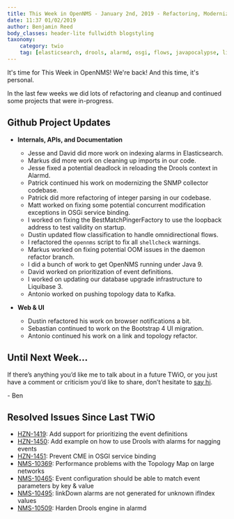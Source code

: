 ```yaml
---
title: This Week in OpenNMS - January 2nd, 2019 - Refactoring, Modernization, and the New Year! &#127881;
date: 11:37 01/02/2019
author: Benjamin Reed
body_classes: header-lite fullwidth blogstyling
taxonomy:
    category: twio
    tag: [elasticsearch, drools, alarmd, osgi, flows, javapocalypse, liquibase, kafka, bootstrap, topology]
---
```


It's time for This Week in OpenNMS!  We're back!  And this time, it's personal.

In the last few weeks we did lots of refactoring and cleanup and continued some projects that were in-progress.

<!-- git log --author=bamboo@opennms.org --invert-grep --all --no-merges --color=always --since='2018-12-17 00:00:00' --until='2019-01-02 00:00:00' --format='%Cblue%ai %Cgreen%aN %Creset%s %Cblue(%H)%Cred%d' --author-date-order | sort | less -R -->


## Github Project Updates

* __Internals, APIs, and Documentation__

  * Jesse and David did more work on indexing alarms in Elasticsearch.
  * Markus did more work on cleaning up imports in our code.
  * Jesse fixed a potential deadlock in reloading the Drools context in Alarmd.
  * Patrick continued his work on modernizing the SNMP collector codebase.
  * Patrick did more refactoring of integer parsing in our codebase.
  * Matt worked on fixing some potential concurrent modification exceptions in OSGi service binding.
  * I worked on fixing the BestMatchPingerFactory to use the loopback address to test validity on startup.
  * Dustin updated flow classification to handle omnidirectional flows.
  * I refactored the `opennms` script to fix all `shellcheck` warnings.
  * Markus worked on fixing potential OOM issues in the daemon refactor branch.
  * I did a bunch of work to get OpenNMS running under Java 9.
  * David worked on prioritization of event definitions.
  * I worked on updating our database upgrade infrastructure to Liquibase 3.
  * Antonio worked on pushing topology data to Kafka.

* __Web & UI__

  * Dustin refactored his work on browser notifications a bit.
  * Sebastian continued to work on the Bootstrap 4 UI migration.
  * Antonio continued his work on a link and topology refactor.



<!--
## Upcoming Events and Appearances

* **[OpenNMS Training - December 10th through 14th, 2018](https://www.opennms.com/training/)**

  The OpenNMS Group will be [offering hands-on OpenNMS training](https://www.opennms.com/training/) in our Apex, NC office.
-->

## Until Next Week…

If there’s anything you’d like me to talk about in a future TWiO, or you just have a comment or criticism you’d like to share, don’t hesitate to [say hi](mailto:twio@opennms.org).

\- Ben

<!--
  https://github.com/OpenNMS/twio-fodder/blob/master/scripts/twio-issues-list.pl
-->

## Resolved Issues Since Last TWiO

* [HZN-1419](https://issues.opennms.org/browse/HZN-1419): Add support for prioritizing the event definitions
* [HZN-1450](https://issues.opennms.org/browse/HZN-1450): Add example on how to use Drools with alarms for nagging events
* [HZN-1451](https://issues.opennms.org/browse/HZN-1451): Prevent CME in OSGI service binding
* [NMS-10369](https://issues.opennms.org/browse/NMS-10369): Performance problems with the Topology Map on large networks
* [NMS-10465](https://issues.opennms.org/browse/NMS-10465): Event configuration should be able to match event parameters by key & value
* [NMS-10495](https://issues.opennms.org/browse/NMS-10495): linkDown alarms are not generated for unknown ifIndex values
* [NMS-10509](https://issues.opennms.org/browse/NMS-10509): Harden Drools engine in alarmd
